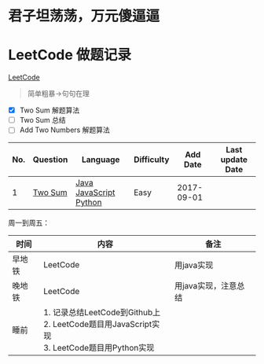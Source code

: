# 君子坦荡荡，万元傻逼逼

# LeetCode 做题记录
[LeetCode](https://leetcode.com/problems/)

> 简单粗暴->句句在理

- [x] Two Sum 解题算法
- [ ] Two Sum 总结
- [ ] Add Two Numbers 解题算法

| No. | Question     | Language                                    | Difficulty | Add Date   | Last update Date |
|-----|--------------|---------------------------------------------|------------|------------|------------------|
| 1   | [Two Sum][1] | [Java][1_1] [JavaScript][1_2] [Python][1_3] | Easy       | 2017-09-01 |                  |

[1]:001.Two%20Sum
[1_1]:001.Two%20Sum/TwoSum.java
[1_2]:001.Two%20Sum/twosum.js
[1_3]:001.Two%20Sum/TwoSum.py

周一到周五：

| 时间   | 内容                                                                                                   | 备注                 |
|--------|--------------------------------------------------------------------------------------------------------|----------------------|
| 早地铁 | LeetCode                                                                                               | 用java实现           |
| 晚地铁 | LeetCode                                                                                               | 用java实现，注意总结 |
| 睡前   | 1. 记录总结LeetCode到Github上<br/>2. LeetCode题目用JavaScript实现<br/>3. LeetCode题目用Python实现<br/> |                      |
